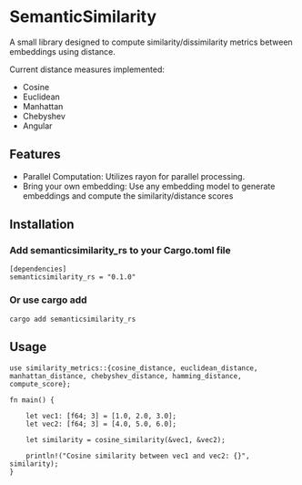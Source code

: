 # SemanticSimilarity

A small library designed to compute similarity/dissimilarity metrics between embeddings using distance. 

Current distance measures implemented:
- Cosine
- Euclidean
- Manhattan
- Chebyshev
- Angular 



## Features
- Parallel Computation: Utilizes rayon for parallel processing. 
- Bring your own embedding: Use any embedding model to generate embeddings and compute the similarity/distance scores 



## Installation 

### Add semanticsimilarity_rs to your Cargo.toml file 

```
[dependencies]
semanticsimilarity_rs = "0.1.0" 
```
### Or use cargo add  

```
cargo add semanticsimilarity_rs
```


## Usage 
```
use similarity_metrics::{cosine_distance, euclidean_distance, manhattan_distance, chebyshev_distance, hamming_distance, compute_score};

fn main() {

    let vec1: [f64; 3] = [1.0, 2.0, 3.0];
    let vec2: [f64; 3] = [4.0, 5.0, 6.0];

    let similarity = cosine_similarity(&vec1, &vec2);

    println!("Cosine similarity between vec1 and vec2: {}", similarity);
}
```


